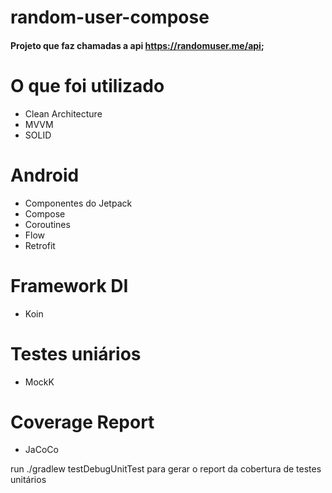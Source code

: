﻿# random-user-compose
#### Projeto que faz chamadas a api https://randomuser.me/api;

# O que foi utilizado

- Clean Architecture
- MVVM
- SOLID

# Android
- Componentes do Jetpack
- Compose
- Coroutines
- Flow
- Retrofit

# Framework DI
- Koin

# Testes uniários
- MockK

# Coverage Report
- JaCoCo

run ./gradlew testDebugUnitTest para gerar o report da cobertura de testes unitários
